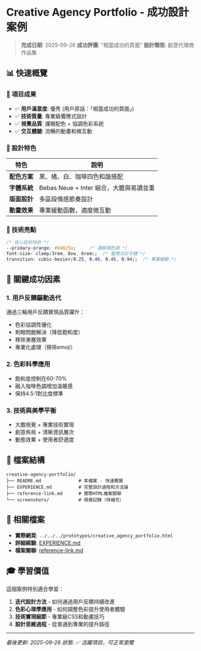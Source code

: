 # Creative Agency Portfolio - 成功設計案例

> **完成日期**: 2025-09-26
> **成功評價**: "相當成功的頁面"
> **設計類型**: 創意代理商作品集

## 📊 快速概覽

### 🎯 項目成果
- ✅ **用戶滿意度**: 優秀 (用戶原話：「相當成功的頁面」)
- ✅ **技術質量**: 專業級響應式設計
- ✅ **視覺品質**: 護眼配色 + 協調色彩系統
- ✅ **交互體驗**: 流暢的動畫和微互動

### 🎨 設計特色
| 特色 | 說明 |
|------|------|
| **配色方案** | 黑、橘、白、咖啡四色和諧搭配 |
| **字體系統** | Bebas Neue + Inter 組合，大膽與易讀並重 |
| **版面設計** | 多區段情感節奏設計 |
| **動畫效果** | 專業緩動函數，適度微互動 |

### 🔧 技術亮點
```css
/* 核心技術特色 */
--primary-orange: #d4825a;     /* 護眼橘色調 */
font-size: clamp(3rem, 8vw, 6rem);  /* 響應式巨字體 */
transition: cubic-bezier(0.25, 0.46, 0.45, 0.94);  /* 專業緩動 */
```

## 🚀 關鍵成功因素

### 1. **用戶反饋驅動迭代**
通過三輪用戶反饋實現品質躍升：
- 色彩協調性優化
- 刺眼問題解決（降低飽和度）
- 移除漸層效果
- 專業化處理（移除emoji）

### 2. **色彩科學應用**
- 飽和度控制在60-70%
- 融入咖啡色調增加溫暖感
- 保持4.5:1對比度標準

### 3. **技術與美學平衡**
- 大膽視覺 + 專業技術實現
- 創意佈局 + 清晰資訊層次
- 動態效果 + 使用者舒適度

## 📁 檔案結構

```
creative-agency-portfolio/
├── README.md              # 本檔案 - 快速概覽
├── EXPERIENCE.md          # 完整設計過程和方法論
├── reference-link.md      # 實際HTML檔案關聯
└── screenshots/           # 視覺記錄（待補充）
```

## 🔗 相關檔案

- **實際網頁**: `../../../prototypes/creative_agency_portfolio.html`
- **詳細經驗**: [EXPERIENCE.md](./EXPERIENCE.md)
- **檔案關聯**: [reference-link.md](./reference-link.md)

## 🎓 學習價值

這個案例特別適合學習：
1. **迭代設計方法** - 如何通過用戶反饋持續改進
2. **色彩心理學應用** - 如何調整色彩提升使用者體驗
3. **技術實現細節** - 專業級CSS和動畫技巧
4. **設計思維過程** - 從普通到專業的提升路徑

---

*最後更新: 2025-09-26*
*狀態: ✅ 活躍項目，可正常瀏覽*